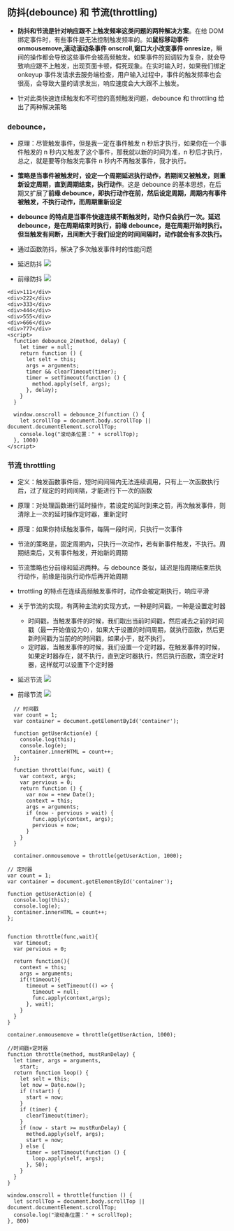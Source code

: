 ## 防抖(debounce) 和 节流(throttling)

- **防抖和节流是针对响应跟不上触发频率这类问题的两种解决方案**。在给 DOM 绑定事件时，有些事件是无法控制触发频率的。如**鼠标移动事件 onmousemove,滚动滚动条事件 onscroll,窗口大小改变事件 onresize**，瞬间的操作都会导致这些事件会被高频触发。如果事件的回调较为复杂，就会导致响应跟不上触发，出现页面卡顿，假死现象。在实时输入时，如果我们绑定 onkeyup 事件发请求去服务端检查，用户输入过程中，事件的触发频率也会很高，会导致大量的请求发出，响应速度会大大跟不上触发。

- 针对此类快速连续触发和不可控的高频触发问题，debounce 和 throttling 给出了两种解决策略

### debounce，

- 原理：尽管触发事件，但是我一定在事件触发 n 秒后才执行，如果你在一个事件触发的 n 秒内又触发了这个事件，那我就以新的时间为准，n 秒后才执行，总之，就是要等你触发完事件 n 秒内不再触发事件，我才执行。

- **策略是当事件被触发时，设定一个周期延迟执行动作，若期间又被触发，则重新设定周期，直到周期结束，执行动作**。这是 debounce 的基本思想，在后期又扩展了**前缘 debounce，即执行动作在前，然后设定周期，周期内有事件被触发，不执行动作，而周期重新设定**

- **debounce 的特点是当事件快速连续不断触发时，动作只会执行一次。延迟 debounce，是在周期结束时执行，前缘 debounce，是在周期开始时执行。但当触发有间断，且间断大于我们设定的时间间隔时，动作就会有多次执行。**

- 通过函数防抖，解决了多次触发事件时的性能问题

- 延迟防抖
  ![](./延迟防抖debounce.png)

- 前缘防抖
  ![](./前缘debounce防抖.png)

```
<div>111</div>
<div>222</div>
<div>333</div>
<div>444</div>
<div>555</div>
<div>666</div>
<div>777</div>
<script>
  function debounce_2(method, delay) {
    let timer = null;
    return function () {
      let selt = this;
      args = arguments;
      timer && clearTimeout(timer);
      timer = setTimeout(function () {
        method.apply(self, args);
      }, delay);
    }
  }

  window.onscroll = debounce_2(function () {
    let scrollTop = document.body.scrollTop || document.documentElement.scrollTop;
    console.log("滚动条位置：" + scrollTop);
  }, 1000)
</script>
```

### 节流 throttling

- 定义：触发函数事件后，短时间间隔内无法连续调用，只有上一次函数执行后，过了规定的时间间隔，才能进行下一次的函数

- 原理：对处理函数进行延时操作，若设定的延时到来之前，再次触发事件，则清除上一次的延时操作定时器，重新定时

- 原理：如果你持续触发事件，每隔一段时间，只执行一次事件

- 节流的策略是，固定周期内，只执行一次动作，若有新事件触发，不执行。周期结束后，又有事件触发，开始新的周期

- 节流策略也分前缘和延迟两种。与 debounce 类似，延迟是指周期结束后执行动作，前缘是指执行动作后再开始周期

- trrottling 的特点在连续高频触发事件时，动作会被定期执行，响应平滑

- 关于节流的实现，有两种主流的实现方式，一种是时间戳，一种是设置定时器

  - 时间戳，当触发事件的时候，我们取出当前时间戳，然后减去之前的时间戳（最一开始值设为0），如果大于设置的时间周期，就执行函数，然后更新时间戳为当前的的时间戳，如果小于，就不执行。
  - 定时器，当触发事件的时候，我们设置一个定时器，在触发事件的时候，如果定时器存在，就不执行，直到定时器执行，然后执行函数，清空定时器，这样就可以设置下个定时器

- 延迟节流
  ![](./延迟throttling-节流示意图.png)

- 前缘节流
  ![](./前缘throttling-节流示意图.png)

```
  // 时间戳 
  var count = 1;
  var container = document.getElementById('container');

  function getUserAction(e) {
    console.log(this);
    console.log(e);
    container.innerHTML = count++;
  };

  function throttle(func, wait) {
    var context, args;
    var pervious = 0;
    return function () {
      var now = +new Date();
      context = this;
      args = arguments;
      if (now - pervious > wait) {
        func.apply(context, args);
        pervious = now;
      }
    }
  }

  container.onmousemove = throttle(getUserAction, 1000);
```
```
// 定时器
var count = 1;
var container = document.getElementById('container');

function getUserAction(e) {
  console.log(this);
  console.log(e);
  container.innerHTML = count++;
};


function throttle(func,wait){
  var timeout;
  var pervious = 0;

  return function(){
    context = this;
    args = arguments;
    if(!timeout){
      timeout = setTimeout(() => {
        timeout = null;
        func.apply(context,args);
      }, wait);
    }
  }
}

container.onmousemove = throttle(getUserAction, 1000);
```
```
//时间戳+定时器
function throttle(method, mustRunDelay) {
  let timer, args = arguments,
    start;
  return function loop() {
    let selt = this;
    let now = Date.now();
    if (!start) {
      start = now;
    }
    if (timer) {
      clearTimeout(timer);
    }
    if (now - start >= mustRunDelay) {
      method.apply(self, args);
      start = now;
    } else {
      timer = setTimeout(function () {
        loop.apply(self, args);
      }, 50);
    }
  }
}

window.onscroll = throttle(function () {
  let scrollTop = document.body.scrollTop || document.documentElement.scrollTop;
  console.log("滚动条位置：" + scrollTop);
}, 800)
```
